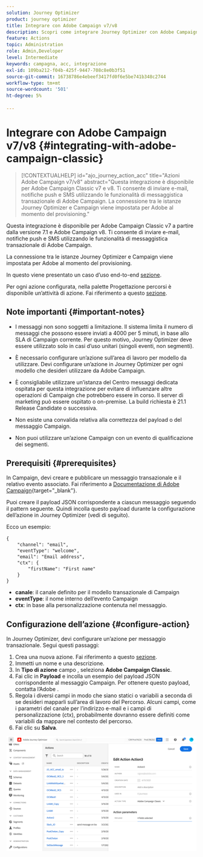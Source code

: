 ```yaml
---
solution: Journey Optimizer
product: journey optimizer
title: Integrare con Adobe Campaign v7/v8
description: Scopri come integrare Journey Optimizer con Adobe Campaign v7/v8
feature: Actions
topic: Administration
role: Admin,Developer
level: Intermediate
keywords: campagna, acc, integrazione
exl-id: 109ba212-f04b-425f-9447-708c8e0b3f51
source-git-commit: 16738786e4ebeef3417fd0f6e5be741b348c2744
workflow-type: tm+mt
source-wordcount: '501'
ht-degree: 5%

---
```


# Integrare con Adobe Campaign v7/v8 {#integrating-with-adobe-campaign-classic}

>[!CONTEXTUALHELP]
>id="ajo_journey_action_acc"
>title="Azioni Adobe Campaign v7/v8"
>abstract="Questa integrazione è disponibile per Adobe Campaign Classic v7 e v8. Ti consente di inviare e-mail, notifiche push e SMS utilizzando le funzionalità di messaggistica transazionale di Adobe Campaign. La connessione tra le istanze Journey Optimizer e Campaign viene impostata per Adobe al momento del provisioning."

Questa integrazione è disponibile per Adobe Campaign Classic v7 a partire dalla versione 7.1 e Adobe Campaign v8. Ti consente di inviare e-mail, notifiche push e SMS utilizzando le funzionalità di messaggistica transazionale di Adobe Campaign.

La connessione tra le istanze Journey Optimizer e Campaign viene impostata per Adobe al momento del provisioning.

In questo viene presentato un caso d’uso end-to-end [sezione](../building-journeys/ajo-ac.md).

Per ogni azione configurata, nella palette Progettazione percorsi è disponibile un’attività di azione. Fai riferimento a questo [sezione](../building-journeys/using-adobe-campaign-classic.md).

## Note importanti {#important-notes}

* I messaggi non sono soggetti a limitazione. Il sistema limita il numero di messaggi che possono essere inviati a 4000 per 5 minuti, in base allo SLA di Campaign corrente. Per questo motivo, Journey Optimizer deve essere utilizzato solo in casi d’uso unitari (singoli eventi, non segmenti).

* È necessario configurare un’azione sull’area di lavoro per modello da utilizzare. Devi configurare un’azione in Journey Optimizer per ogni modello che desideri utilizzare da Adobe Campaign.

* È consigliabile utilizzare un’istanza del Centro messaggi dedicata ospitata per questa integrazione per evitare di influenzare altre operazioni di Campaign che potrebbero essere in corso. Il server di marketing può essere ospitato o on-premise. La build richiesta è 21.1 Release Candidate o successiva.

* Non esiste una convalida relativa alla correttezza del payload o del messaggio Campaign.

* Non puoi utilizzare un’azione Campaign con un evento di qualificazione dei segmenti.

## Prerequisiti {#prerequisites}

In Campaign, devi creare e pubblicare un messaggio transazionale e il relativo evento associato. Fai riferimento a [Documentazione di Adobe Campaign](https://experienceleague.adobe.com/docs/campaign-classic/using/transactional-messaging/introduction/about-transactional-messaging.html#transactional-messaging){target="_blank"}.

Puoi creare il payload JSON corrispondente a ciascun messaggio seguendo il pattern seguente. Quindi incolla questo payload durante la configurazione dell’azione in Journey Optimizer (vedi di seguito).

Ecco un esempio:

```
{
    "channel": "email",
    "eventType": "welcome",
    "email": "Email address",
    "ctx": {
        "firstName": "First name"
    }
}
```

* **canale**: il canale definito per il modello transazionale di Campaign
* **eventType**: il nome interno dell’evento Campaign
* **ctx**: in base alla personalizzazione contenuta nel messaggio.

## Configurazione dell’azione {#configure-action}

In Journey Optimizer, devi configurare un’azione per messaggio transazionale. Segui questi passaggi:

1. Crea una nuova azione. Fai riferimento a questo [sezione](../action/action.md).
1. Immetti un nome e una descrizione.
1. In **Tipo di azione** campo , seleziona **Adobe Campaign Classic**.
1. Fai clic in **Payload** e incolla un esempio del payload JSON corrispondente al messaggio Campaign. Per ottenere questo payload, contatta l’Adobe .
1. Regola i diversi campi in modo che siano statici o variabili a seconda di se desideri mapparli sull’area di lavoro del Percorso. Alcuni campi, come i parametri del canale per l’indirizzo e-mail e i campi di personalizzazione (ctx), probabilmente dovranno essere definiti come variabili da mappare nel contesto del percorso.
1. Fai clic su **Salva**.

![](assets/accintegration1.png)
